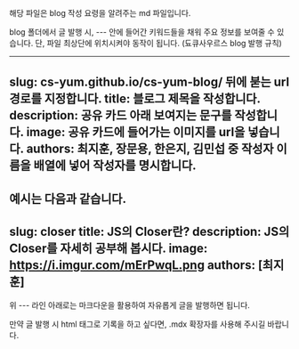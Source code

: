 해당 파일은 blog 작성 요령을 알려주는 md 파일입니다.

blog 폴더에서 글 발행 시, --- 안에 들어간 키워드들을 채워 주요 정보를 보여줄 수 있습니다.
단, 파일 최상단에 위치시켜야 동작이 됩니다. (됴큐사우르스 blog 발행 규칙)

---
slug: cs-yum.github.io/cs-yum-blog/ 뒤에 붇는 url 경로를 지정합니다.
title: 블로그 제목을 작성합니다.
description: 공유 카드 아래 보여지는 문구를 작성합니다.
image: 공유 카드에 들어가는 이미지를 url을 넣습니다.
authors: 최지훈, 장문용, 한은지, 김민섭 중 작성자 이름을 배열에 넣어 작성자를 명시합니다.
---

예시는 다음과 같습니다.
---
slug: closer
title: JS의 Closer란?
description: JS의 Closer를 자세히 공부해 봅시다.
image: https://i.imgur.com/mErPwqL.png
authors: [최지훈]
---

위 --- 라인 아래로는 마크다운을 활용하여 자유롭게 글을 발행하면 됩니다.

만약 글 발행 시 html 태그로 기록을 하고 싶다면, .mdx 확장자를 사용해 주시길 바랍니다.

